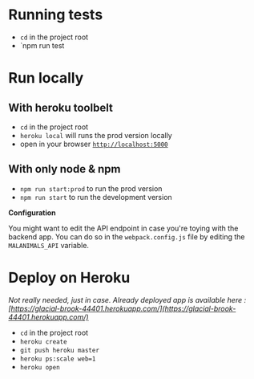 # Running tests

 - `cd` in the project root
 - `npm run test

# Run locally

## With heroku toolbelt

 - `cd` in the project root
 - `heroku local` will runs the prod version locally
 - open in your browser [`http://localhost:5000`](http://localhost:5000)

## With only node & npm

 - `npm run start:prod` to run the prod version
 - `npm run start` to run the development version

**Configuration**

You might want to edit the API endpoint in case you're toying with the backend app.
You can do so in the `webpack.config.js` file by editing the `MALANIMALS_API` variable.


# Deploy on Heroku

*Not really needed, just in case. Already deployed app is available here : [https://glacial-brook-44401.herokuapp.com/](https://glacial-brook-44401.herokuapp.com/)*

 - `cd` in the project root
 - `heroku create`
 - `git push heroku master`
 - `heroku ps:scale web=1`
 - `heroku open`